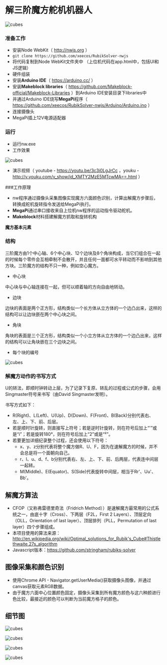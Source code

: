 # 解三阶魔方舵机机器人

 ![cubes](https://github.com/xeecos/RubikSolver-nwjs/raw/master/assets/images/5.jpg)
 
### 准备工作
 * 安装Node WebKit（ http://nwjs.org ）
 * ```git clone https://github.com/xeecos/RubikSolver-nwjs```
 * 将代码复制到Node WebKit文件夹中 （上位机代码在app.html中，包括UI和JS逻辑）
 * 硬件组装
 * 安装**Arduino IDE**（ https://arduino.cc/ ）
 * 安装**Makeblock libraries**（ https://github.com/Makeblock-official/Makeblock-Libraries ）到Arduino IDE安装目录下libraries中
 * 并通过Arduino IDE烧写**MegaPi**程序（ https://github.com/xeecos/RubikSolver-nwjs/Arduino/Arduino.ino ）
 * 连接摄像头
 * MegaPi插上12V电源适配器

### 运行
 * 运行nw.exe
 * 工作效果
 
 ![cubes](https://github.com/xeecos/RubikSolver-nwjs/raw/master/assets/images/clip.gif)

 * 演示视频（ youtube - https://youtu.be/3c3i0LgJrCc ，youku - http://v.youku.com/v_show/id_XMTY2MzE5MTcwMA==.html ）

###工作原理

 * nw程序通过摄像头采集图像实现魔方六面颜色识别，计算出解魔方步骤后，转换成舵机旋转指令发送给MegaPi执行。
 * **MegaPi**通过串口接收来自上位机nw程序的运动指令驱动舵机。
 * **Makeblock**材料搭建解魔方抓取和旋转机构

**魔方基本元素**
### 结构

三阶魔方由1个中心轴、6个中心块、12个边块及8个角块构成，当它们组合在一起的时候每个零件会互相牵制不会散开，并且任何一面都可水平转动而不影响到其他方块。三阶魔方的结构不只一种，例如空心魔方。
 * 中心块
  
  中心块与中心轴连接在一起，但可以顺着轴的方向自由地转动。

 * 边块
  
  边块的表面是两个正方形，结构类似一个长方体从立方体的一个边凸出来，这样的结构可以让边块嵌在两个中心块之间。

 * 角块
  
  角块的表面是三个正方形，结构类似一个小立方体从立方体的一个边凸出来，这样的结构可以让角块嵌在三个边块之间。

 * 每个块的编号
 
  ![cubes](https://github.com/xeecos/RubikCubeSolver/raw/master/images/1.jpg)

### 解魔方动作的书写方式
  U的转法，即顺时钟转动上层，为了记录下复原、转乱的过程或公式的步骤，会用Singmaster符号来书写（由David Singmaster发明）。
  
  书写方式如下：
  * R(Right)、L(Left)、U(Up)、D(Down)、F(Front)、B(Back)分别代表右、左、上、下、前、后层。
  * 若是顺时针旋转，则直接写上符号；若是逆时针旋转，则在符号后加上“'”或是“i”；若是旋转180°，则在符号后加上“2”或是“²”。
  * 若要更加详细纪录整个过程，还会使用以下符号：
    - x、y、z分别代表将整个魔方做R、U、F，因为在速解魔方的时候，并不会总是将一个面朝向自己。
    - r、l、u、d、f、b分别代表右、左、上、下、前、后两层，代表连中间层一起转。
    - M(Middle)、E(Equator)、S(Side)代表旋转中间层，相当于Rr'、Uu'、Bb'。

## 解魔方算法

 * CFOP（又称弗雷德里奇法（Fridrich Method））是速解魔方最常用的公式系统之一，由底十字（Cross）、下两层（F2L，First 2 Layers）、顶层定向（OLL，Orientation of last layer）、顶层排列（PLL，Permutation of last layer）四个步骤组成。
 * 本项目使用的算法来源：http://en.wikipedia.org/wiki/Optimal_solutions_for_Rubik's_Cube#Thistlethwaite.27s_algorithm
 * Javascript版本：https://github.com/stringham/rubiks-solver
 
## 图像采集和颜色识别
 * 使用Chrome API - Navigator.getUserMedia()获取摄像头图像，并通过canvas获取元素RGB数据。
 * 由于魔方六面中心位置颜色固定，摄像头采集到所有魔方颜色与这六种颜进行色比较，最接近的颜色可以判断为当前魔方格子的颜色。
 
## 细节图

 ![cubes](https://github.com/xeecos/RubikSolver-nwjs/raw/master/assets/images/4.jpg)

 ![cubes](https://github.com/xeecos/RubikSolver-nwjs/raw/master/assets/images/3.jpg)

 ![cubes](https://github.com/xeecos/RubikSolver-nwjs/raw/master/assets/images/2.jpg)

 ![cubes](https://github.com/xeecos/RubikSolver-nwjs/raw/master/assets/images/1.jpg)
